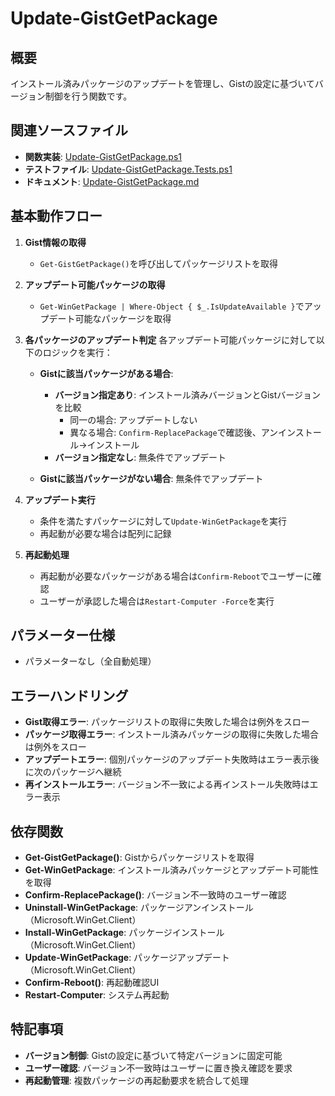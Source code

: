 # Update-GistGetPackage

## 概要
インストール済みパッケージのアップデートを管理し、Gistの設定に基づいてバージョン制御を行う関数です。

## 関連ソースファイル
- **関数実装**: [Update-GistGetPackage.ps1](../../powershell/src/Public/Update-GistGetPackage.ps1)
- **テストファイル**: [Update-GistGetPackage.Tests.ps1](../../powershell/test/Public/Update-GistGetPackage.Tests.ps1)
- **ドキュメント**: [Update-GistGetPackage.md](../../powershell/docs/en-us/Update-GistGetPackage.md)

## 基本動作フロー

1. **Gist情報の取得**
   - `Get-GistGetPackage()`を呼び出してパッケージリストを取得

2. **アップデート可能パッケージの取得**
   - `Get-WinGetPackage | Where-Object { $_.IsUpdateAvailable }`でアップデート可能なパッケージを取得

3. **各パッケージのアップデート判定**
   各アップデート可能パッケージに対して以下のロジックを実行：
   
   - **Gistに該当パッケージがある場合**:
     - **バージョン指定あり**: インストール済みバージョンとGistバージョンを比較
       - 同一の場合: アップデートしない
       - 異なる場合: `Confirm-ReplacePackage`で確認後、アンインストール→インストール
     - **バージョン指定なし**: 無条件でアップデート
   
   - **Gistに該当パッケージがない場合**: 無条件でアップデート

4. **アップデート実行**
   - 条件を満たすパッケージに対して`Update-WinGetPackage`を実行
   - 再起動が必要な場合は配列に記録

5. **再起動処理**
   - 再起動が必要なパッケージがある場合は`Confirm-Reboot`でユーザーに確認
   - ユーザーが承認した場合は`Restart-Computer -Force`を実行

## パラメーター仕様
- パラメーターなし（全自動処理）

## エラーハンドリング
- **Gist取得エラー**: パッケージリストの取得に失敗した場合は例外をスロー
- **パッケージ取得エラー**: インストール済みパッケージの取得に失敗した場合は例外をスロー
- **アップデートエラー**: 個別パッケージのアップデート失敗時はエラー表示後に次のパッケージへ継続
- **再インストールエラー**: バージョン不一致による再インストール失敗時はエラー表示

## 依存関数
- **Get-GistGetPackage()**: Gistからパッケージリストを取得
- **Get-WinGetPackage**: インストール済みパッケージとアップデート可能性を取得
- **Confirm-ReplacePackage()**: バージョン不一致時のユーザー確認
- **Uninstall-WinGetPackage**: パッケージアンインストール（Microsoft.WinGet.Client）
- **Install-WinGetPackage**: パッケージインストール（Microsoft.WinGet.Client）
- **Update-WinGetPackage**: パッケージアップデート（Microsoft.WinGet.Client）
- **Confirm-Reboot()**: 再起動確認UI
- **Restart-Computer**: システム再起動

## 特記事項
- **バージョン制御**: Gistの設定に基づいて特定バージョンに固定可能
- **ユーザー確認**: バージョン不一致時はユーザーに置き換え確認を要求
- **再起動管理**: 複数パッケージの再起動要求を統合して処理
